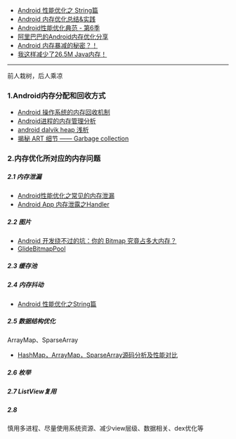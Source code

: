 - [Android 性能优化之 String篇](http://blog.csdn.net/vfush/article/details/53038437)
- [Android 内存优化总结&实践](https://mp.weixin.qq.com/s/2MsEAR9pQfMr1Sfs7cPdWQ)
- [Android性能优化典范 - 第6季](https://mp.weixin.qq.com/s?__biz=MzA3NTYzODYzMg==&mid=2653578016&idx=1&sn=d997d1142bac09e3764c075392468ae5&chksm=84b3b127b3c4383197c7d1cf15ecec44d66a1119b033ae383f9e2126bb1be0abc93416622dc0&scene=21#wechat_redirect)
- [阿里巴巴的Android内存优化分享](http://www.infoq.com/cn/presentations/android-memory-optimization)
- [Android 内存暴减的秘密？！](https://mp.weixin.qq.com/s/4YS4QW1lo0LiyuApFznMVA)
- [我这样减少了26.5M Java内存！](https://mp.weixin.qq.com/s?__biz=MzA3NjA3NTI5Mg==&mid=2656330117&idx=1&sn=a304224af107ab97a6dfc8e04e153bef&chksm=84c619f6b3b190e08796ba9448d8e23e92b9977e1c12845457b27b3cb6e824d455ab7759e400&scene=21#wechat_redirect)


--------

前人栽树，后人乘凉

### 1.Android内存分配和回收方式

- [Android 操作系统的内存回收机制](https://www.ibm.com/developerworks/cn/opensource/os-cn-android-mmry-rcycl/)
- [Android进程的内存管理分析](http://blog.csdn.net/gemmem/article/details/8920039)
- [android dalvik heap 浅析](http://blog.csdn.net/cqupt_chen/article/details/11068129)
- [揭秘 ART 细节 —— Garbage collection](http://www.cnblogs.com/jinkeep/p/3818180.html)


### 2.内存优化所对应的内存问题

##### 2.1 内存泄漏

- [Android性能优化之常见的内存泄漏](http://blog.csdn.net/u010687392/article/details/49909477)
- [Android App 内存泄露之Handler](http://blog.csdn.net/zhuanglonghai/article/details/38233069)


##### 2.2 图片

- [Android 开发绕不过的坑：你的 Bitmap 究竟占多大内存？](https://mp.weixin.qq.com/s?__biz=MzA3NTYzODYzMg==&mid=403263974&idx=1&sn=b0315addbc47f3c38e65d9c633a12cd6&scene=21#wechat_redirect)
- [GlideBitmapPool](https://github.com/amitshekhariitbhu/GlideBitmapPool)

##### 2.3 缓存池

##### 2.4 内存抖动

- [Android 性能优化之String篇](http://blog.csdn.net/vfush/article/details/53038437)

##### 2.5 数据结构优化

ArrayMap、SparseArray

- [HashMap，ArrayMap，SparseArray源码分析及性能对比](http://www.jianshu.com/p/7b9a1b386265)


##### 2.6 枚举

##### 2.7 ListView复用

##### 2.8 

慎用多进程、尽量使用系统资源、减少view层级、数据相关、dex优化等

